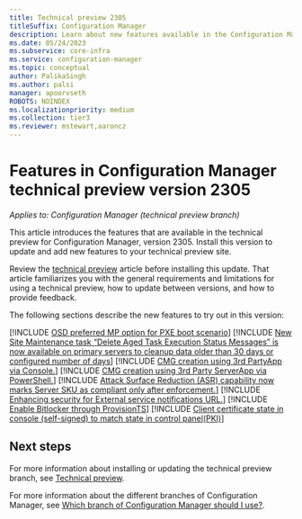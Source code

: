 ```yaml
---
title: Technical preview 2305
titleSuffix: Configuration Manager
description: Learn about new features available in the Configuration Manager technical preview branch version 2305.
ms.date: 05/24/2023
ms.subservice: core-infra
ms.service: configuration-manager
ms.topic: conceptual
author: PalikaSingh
ms.author: palsi
manager: apoorvseth
ROBOTS: NOINDEX
ms.localizationpriority: medium
ms.collection: tier3
ms.reviewer: mstewart,aaroncz 
---
```


# Features in Configuration Manager technical preview version 2305

*Applies to: Configuration Manager (technical preview branch)*

This article introduces the features that are available in the technical preview for Configuration Manager, version 2305. Install this version to update and add new features to your technical preview site.<!-- baseline only statement: When you install a new technical preview site, this release is also available as a baseline version.-->

Review the [technical preview](../technical-preview.md) article before installing this update. That article familiarizes you with the general requirements and limitations for using a technical preview, how to update between versions, and how to provide feedback.

The following sections describe the new features to try out in this version:

[!INCLUDE [OSD preferred MP option for PXE boot scenario](includes/2305/2839966.md)]
[!INCLUDE [New Site Maintenance task “Delete Aged Task Execution Status Messages” is now available on primary servers to cleanup data older than 30 days or configured number of days](includes/2305/6167745.md)]
[!INCLUDE [CMG creation using 3rd PartyApp via Console.](includes/2305/15627214.md)]
[!INCLUDE [CMG creation using 3rd Party ServerApp via PowerShell.](includes/2305/17186203.md)]
[!INCLUDE [Attack Surface Reduction (ASR) capability now marks Server SKU as compliant only after enforcement.](includes/2305/9217349.md)]
[!INCLUDE [Enhancing security for External service notifications URL.](includes/2305/10060597.md)]
[!INCLUDE [Enable Bitlocker through ProvisionTS](includes/2305/15620822.md)]
[!INCLUDE [Client certificate state in console (self-signed) to match state in control panel(PKI)](includes/2305/10278780.md)]


## Next steps

For more information about installing or updating the technical preview branch, see [Technical preview](../technical-preview.md).

For more information about the different branches of Configuration Manager, see [Which branch of Configuration Manager should I use?](../../understand/which-branch-should-i-use.md).


